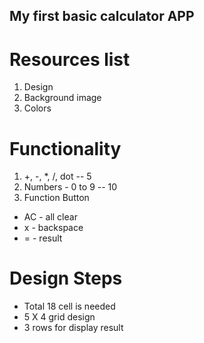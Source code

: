 ## My first basic calculator APP

# Resources list

1. Design
2. Background image
3. Colors

# Functionality

1. +, -, \*, /, dot -- 5
2. Numbers - 0 to 9 -- 10
3. Function Button

- AC - all clear
- x - backspace
- = - result

# Design Steps

- Total 18 cell is needed
- 5 X 4 grid design
- 3 rows for display result
